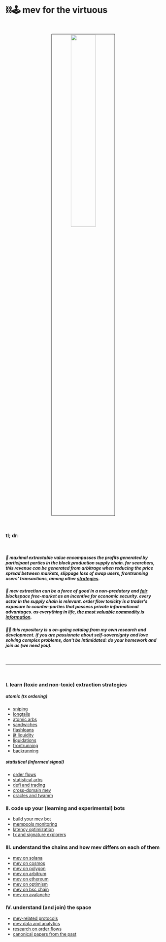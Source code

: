 # ⛓🕹 mev for the virtuous


<br>

<p align="center">
<img src="https://user-images.githubusercontent.com/1130416/210285135-2d0c3965-a3cd-44f7-a167-3ec14a9ad695.png" width="40%" align="center" style="padding:1px;border:1px solid black;"/>
 </p>


<br>




### tl; dr:

<br>

##### 👾 maximal extractable value encompasses the profits generated by participant parties in the block production supply chain. for searchers, this revenue can be generated from arbitrage when reducing the price spread between markets, slippage loss of swap users, frontrunning users' transactions, among other [strategies](MEV_strategies).

##### 💙 mev extraction can be a force of good in a non-predatory and [fair](https://twitter.com/bertcmiller/status/1456346690164768770) blockspace free-market as an incentive for economic security. every actor in the supply chain is relevant. order flow toxicity is a trader's exposure to counter-parties that possess private informational advantages. as everything in life, *[the most valuable commodity is information](https://frontier.tech/a-new-game-in-town)*.

##### 🏴‍☠️ this repository is a *on-going* catalog from my own research and development. if you are passionate about self-sovereignty and love solving complex problems, don't be intimidated: do your homework and join us (we need you).


<br>

---

<br>

### I. learn (toxic and non-toxic) extraction strategies

##### atomic (tx ordering)

* [sniping](MEV_strategies/sniping)
* [longtails](MEV_strategies/longtails)
* [atomic arbs](MEV_strategies/atomic_arb)
* [sandwiches](MEV_strategies/sandwich)
* [flashloans](MEV_strategies/flashloans)
* [jit liquidity](MEV_and_trading/protocols/uniswap/uniswap-v3/just-in-time.md)
* [liquidations](MEV_strategies/liquidations)
* [frontrunning](MEV_strategies/frontrunning)
* [backrunning](MEV_strategies/backrunning)


##### statistical (informed signal)


* [order flows](MEV_searchers/order_flows)
* [statistical arbs](MEV_strategies/stat_arbs)
* [defi and trading](MEV_and_trading)
* [cross-domain mev](MEV_searchers/cross_domain_mev)
* [oracles and twamm](MEV_strategies/oracles)



### II. code up your (learning and experimental) bots

* [build your mev bot](MEV_searchers)
* [mempools monitoring](MEV_searchers/mempool_monitoring)
* [latency optimization](MEV_searchers/latency)
* [tx and signature explorers](MEV_searchers/tx_and_signature_explorers)


### III. understand the chains and how mev differs on each of them

* [mev on solana](MEV_by_chains/MEV_on_Solana)
* [mev on cosmos](MEV_by_chains/MEV_on_Cosmos)
* [mev on polygon](MEV_by_chains/MEV_on_Polygon)
* [mev on arbitrum](MEV_by_chains/MEV_on_Arbitrum)
* [mev on ethereum](MEV_by_chains/MEV_on_Ethereum)
* [mev on optimism](MEV_by_chains/MEV_on_Optimism)
* [mev on bsc chain](MEV_by_chains/MEV_on_BSC)
* [mev on avalanche](MEV_by_chains/MEV_on_Avalanche)


### IV. understand (and join) the space

* [mev-related protocols](MEV_projects)
* [mev data and analytics](MEV_searchers/data_and_analytics)
* [research on order flows](MEV_searchers/order_flows)
* [canonical papers from the past](MEV_projects/history.md)
